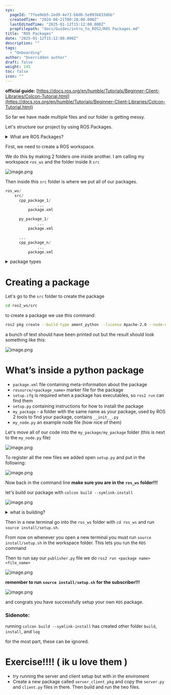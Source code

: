 ```yaml
---
sys:
  pageId: "7fea9eb5-2ed9-4e73-b6d6-5e093b833dbb"
  createdTime: "2024-08-21T00:28:00.000Z"
  lastEditedTime: "2025-01-12T15:12:00.000Z"
  propFilepath: "docs/Guides/intro_to_ROS2/ROS Packages.md"
title: "ROS Packages"
date: "2025-01-12T15:12:00.000Z"
description: ""
tags:
  - "Onboarding"
author: "Overridden author"
draft: false
weight: 145
toc: false
icon: ""
---
```


**official guide:** [https://docs.ros.org/en/humble/Tutorials/Beginner-Client-Libraries/Colcon-Tutorial.html](https://docs.ros.org/en/humble/Tutorials/Beginner-Client-Libraries/Colcon-Tutorial.html)

So far we have made multiple files and our folder is getting messy.

Let's structure our project by using ROS Packages.

<details>

<summary>What are ROS Packages?</summary>

ROS Packages are, as the name implies, packages of code that are highly sharable between ROS developers.

They consist of a folder, `package.xml` file, and source code

```python
      cpp_package_1/
		      ... imagine much code files here ..
          package.xml
```

</details>

First, we need to create a ROS workspace.

We do this by making 2 folders one inside another. I am calling my workspace `ros_ws` and the folder inside it `src`

![image.png](https://prod-files-secure.s3.us-west-2.amazonaws.com/d518164a-d88e-44d1-a4ee-3adb3bd8bce0/70706947-fd18-4537-a67b-e12946812d31/image.png?X-Amz-Algorithm=AWS4-HMAC-SHA256&X-Amz-Content-Sha256=UNSIGNED-PAYLOAD&X-Amz-Credential=ASIAZI2LB4662Z4RQKAS%2F20250214%2Fus-west-2%2Fs3%2Faws4_request&X-Amz-Date=20250214T170214Z&X-Amz-Expires=3600&X-Amz-Security-Token=IQoJb3JpZ2luX2VjEAUaCXVzLXdlc3QtMiJHMEUCIQDjaM7lOi%2B9eJW2BBtvsNvxKmF9FYzGZ3UXijdMPtxdUQIga32S2SLVIMEAhoNW9QVsfEZu3u6LvSuJvqDmnIsFFNAq%2FwMILRAAGgw2Mzc0MjMxODM4MDUiDIRjJLZ28EaQ7T6X7yrcAxNov7wfN4Rbh9TuIGHEOcUtOb6NhDZB%2BFi%2BF21XmJ8rzVsDK4QTe0pLXUoCg%2B5ReSaJzbhQzPeI%2B9fBLD6EYE3FJkJ04QDVhbVW%2BCnVBFdyYrbFIXnL92eYPIFw1Nv6kIOY6pb7IfBM3BAhh9NroirTaZ0JdYgQPlB7tGp3lEngboMmfHTJljeYfl%2FY8vcl3VAcqWvWGS6T1cN9YzmpOBAtcH0r%2B42ltmF%2FUwlxjl%2FZxXEC%2F%2BaM3HP49ZgLRUwojm76BuNImTs4VQjwMwPu0DC9qpYRGgkJuM1yQQcDAuCUnNCMTiZsFOBzGgok2CjnAw9phZNzdrv8AW4dQsAeWHT%2BL1NQ9rzo6ylRtP6nisp%2B%2BCmWivwZvOLU6PVdbSfL%2BPRNMAwqWcNbAL4MgRPGs9tnhoQrRRspSE0NLXgfIhZX6HFarI%2FhmOs%2FA4Jcpfdapw4InFwEjUGIIBEE34y1ACDdly0b%2FntSvYvGr3vJsP8w9txF2rmvQPOh4BUViq1zXNOSncS%2BJWyt%2Fz5Xjmu6A9ucGLjsKLM2bWjHq%2BKQj3yKl1k%2FKHpulK85yGG2JV42I8pJ6Z%2FL0kfH4JdURm9WXq4leXrssSJx9typ7jcuqGoyLONaCxEZUoRMFCrVMI3qvL0GOqUB4wxHvrX2az32zDcCjTsz9%2FZblOsRAl5CD2A4piIV97tEmV5UwcLtvwSnrANDLY0U%2FE5%2FoesknC3x%2B80dyHSNZ9a2aHCx7HlrIqdhd0gz1bGbmy2sVC2Zq5yPcxqfXKfieXl04beWcBo7etWO0Elfl%2F%2Bp97yW6ejwWVG%2F8Jkr%2FVksNxwffaoLxDrmHksScujGx%2FRD%2FxWQQ2vhE8CMGvi%2FqTfwOtBz&X-Amz-Signature=dbf7c4a9d4ed020c3c587438bc7b1733ca5830a471a521c207d8c17ec14f5035&X-Amz-SignedHeaders=host&x-id=GetObject)

Then inside this `src` folder is where we put all of our packages.

```python
ros_ws/
    src/
      cpp_package_1/
		      ...
          package.xml

      py_package_1/
		      ...
          package.xml

      ...
      cpp_package_n/
		      ...
          package.xml

```

<details>

<summary>package types</summary>

packages can be either `C++` or python.

the intern file structure is different for each but for this guide we will stick to creating python packages

</details>

# Creating a package

Let's go to the `src` folder to create the package

```bash
cd ros2_ws/src
```

to create a package we use this command:

```bash
ros2 pkg create --build-type ament_python --license Apache-2.0 --node-name my_node my_package
```

a bunch of text should have been printed out but the result should look something like this:

![image.png](https://prod-files-secure.s3.us-west-2.amazonaws.com/d518164a-d88e-44d1-a4ee-3adb3bd8bce0/e6cf1e3f-8512-4a3e-b131-079f800bf3e8/image.png?X-Amz-Algorithm=AWS4-HMAC-SHA256&X-Amz-Content-Sha256=UNSIGNED-PAYLOAD&X-Amz-Credential=ASIAZI2LB4662Z4RQKAS%2F20250214%2Fus-west-2%2Fs3%2Faws4_request&X-Amz-Date=20250214T170214Z&X-Amz-Expires=3600&X-Amz-Security-Token=IQoJb3JpZ2luX2VjEAUaCXVzLXdlc3QtMiJHMEUCIQDjaM7lOi%2B9eJW2BBtvsNvxKmF9FYzGZ3UXijdMPtxdUQIga32S2SLVIMEAhoNW9QVsfEZu3u6LvSuJvqDmnIsFFNAq%2FwMILRAAGgw2Mzc0MjMxODM4MDUiDIRjJLZ28EaQ7T6X7yrcAxNov7wfN4Rbh9TuIGHEOcUtOb6NhDZB%2BFi%2BF21XmJ8rzVsDK4QTe0pLXUoCg%2B5ReSaJzbhQzPeI%2B9fBLD6EYE3FJkJ04QDVhbVW%2BCnVBFdyYrbFIXnL92eYPIFw1Nv6kIOY6pb7IfBM3BAhh9NroirTaZ0JdYgQPlB7tGp3lEngboMmfHTJljeYfl%2FY8vcl3VAcqWvWGS6T1cN9YzmpOBAtcH0r%2B42ltmF%2FUwlxjl%2FZxXEC%2F%2BaM3HP49ZgLRUwojm76BuNImTs4VQjwMwPu0DC9qpYRGgkJuM1yQQcDAuCUnNCMTiZsFOBzGgok2CjnAw9phZNzdrv8AW4dQsAeWHT%2BL1NQ9rzo6ylRtP6nisp%2B%2BCmWivwZvOLU6PVdbSfL%2BPRNMAwqWcNbAL4MgRPGs9tnhoQrRRspSE0NLXgfIhZX6HFarI%2FhmOs%2FA4Jcpfdapw4InFwEjUGIIBEE34y1ACDdly0b%2FntSvYvGr3vJsP8w9txF2rmvQPOh4BUViq1zXNOSncS%2BJWyt%2Fz5Xjmu6A9ucGLjsKLM2bWjHq%2BKQj3yKl1k%2FKHpulK85yGG2JV42I8pJ6Z%2FL0kfH4JdURm9WXq4leXrssSJx9typ7jcuqGoyLONaCxEZUoRMFCrVMI3qvL0GOqUB4wxHvrX2az32zDcCjTsz9%2FZblOsRAl5CD2A4piIV97tEmV5UwcLtvwSnrANDLY0U%2FE5%2FoesknC3x%2B80dyHSNZ9a2aHCx7HlrIqdhd0gz1bGbmy2sVC2Zq5yPcxqfXKfieXl04beWcBo7etWO0Elfl%2F%2Bp97yW6ejwWVG%2F8Jkr%2FVksNxwffaoLxDrmHksScujGx%2FRD%2FxWQQ2vhE8CMGvi%2FqTfwOtBz&X-Amz-Signature=cff2f1b818276dd019ec8e942b326a203d1206bd963ce18df8e016ddcb21385d&X-Amz-SignedHeaders=host&x-id=GetObject)

# What’s inside a python package

- `package.xml` file containing meta-information about the package
- `resource/<package_name>` marker file for the package
- `setup.cfg` is required when a package has executables, so `ros2 run` can find them
- `setup.py` containing instructions for how to install the package
- `my_package` - a folder with the same name as your package, used by ROS 2 tools to find your package, contains `__init__.py`
- `my_node.py` an example node file (how nice of them)

Let's move all of our code into the `my_package/my_package` folder (this is next to the `my_node.py` file)

![image.png](https://prod-files-secure.s3.us-west-2.amazonaws.com/d518164a-d88e-44d1-a4ee-3adb3bd8bce0/9ce58f11-0da9-4d3e-b86d-506a9685d378/image.png?X-Amz-Algorithm=AWS4-HMAC-SHA256&X-Amz-Content-Sha256=UNSIGNED-PAYLOAD&X-Amz-Credential=ASIAZI2LB4662Z4RQKAS%2F20250214%2Fus-west-2%2Fs3%2Faws4_request&X-Amz-Date=20250214T170214Z&X-Amz-Expires=3600&X-Amz-Security-Token=IQoJb3JpZ2luX2VjEAUaCXVzLXdlc3QtMiJHMEUCIQDjaM7lOi%2B9eJW2BBtvsNvxKmF9FYzGZ3UXijdMPtxdUQIga32S2SLVIMEAhoNW9QVsfEZu3u6LvSuJvqDmnIsFFNAq%2FwMILRAAGgw2Mzc0MjMxODM4MDUiDIRjJLZ28EaQ7T6X7yrcAxNov7wfN4Rbh9TuIGHEOcUtOb6NhDZB%2BFi%2BF21XmJ8rzVsDK4QTe0pLXUoCg%2B5ReSaJzbhQzPeI%2B9fBLD6EYE3FJkJ04QDVhbVW%2BCnVBFdyYrbFIXnL92eYPIFw1Nv6kIOY6pb7IfBM3BAhh9NroirTaZ0JdYgQPlB7tGp3lEngboMmfHTJljeYfl%2FY8vcl3VAcqWvWGS6T1cN9YzmpOBAtcH0r%2B42ltmF%2FUwlxjl%2FZxXEC%2F%2BaM3HP49ZgLRUwojm76BuNImTs4VQjwMwPu0DC9qpYRGgkJuM1yQQcDAuCUnNCMTiZsFOBzGgok2CjnAw9phZNzdrv8AW4dQsAeWHT%2BL1NQ9rzo6ylRtP6nisp%2B%2BCmWivwZvOLU6PVdbSfL%2BPRNMAwqWcNbAL4MgRPGs9tnhoQrRRspSE0NLXgfIhZX6HFarI%2FhmOs%2FA4Jcpfdapw4InFwEjUGIIBEE34y1ACDdly0b%2FntSvYvGr3vJsP8w9txF2rmvQPOh4BUViq1zXNOSncS%2BJWyt%2Fz5Xjmu6A9ucGLjsKLM2bWjHq%2BKQj3yKl1k%2FKHpulK85yGG2JV42I8pJ6Z%2FL0kfH4JdURm9WXq4leXrssSJx9typ7jcuqGoyLONaCxEZUoRMFCrVMI3qvL0GOqUB4wxHvrX2az32zDcCjTsz9%2FZblOsRAl5CD2A4piIV97tEmV5UwcLtvwSnrANDLY0U%2FE5%2FoesknC3x%2B80dyHSNZ9a2aHCx7HlrIqdhd0gz1bGbmy2sVC2Zq5yPcxqfXKfieXl04beWcBo7etWO0Elfl%2F%2Bp97yW6ejwWVG%2F8Jkr%2FVksNxwffaoLxDrmHksScujGx%2FRD%2FxWQQ2vhE8CMGvi%2FqTfwOtBz&X-Amz-Signature=65d0667a114d08ba2b22182bc7db7628d7e429816da9637c8dc9ad413737a86b&X-Amz-SignedHeaders=host&x-id=GetObject)

To register all the new files we added open `setup.py` and put in the following:

![image.png](https://prod-files-secure.s3.us-west-2.amazonaws.com/d518164a-d88e-44d1-a4ee-3adb3bd8bce0/1cd7c262-4cae-4496-9d75-c178537d24a2/image.png?X-Amz-Algorithm=AWS4-HMAC-SHA256&X-Amz-Content-Sha256=UNSIGNED-PAYLOAD&X-Amz-Credential=ASIAZI2LB4662Z4RQKAS%2F20250214%2Fus-west-2%2Fs3%2Faws4_request&X-Amz-Date=20250214T170214Z&X-Amz-Expires=3600&X-Amz-Security-Token=IQoJb3JpZ2luX2VjEAUaCXVzLXdlc3QtMiJHMEUCIQDjaM7lOi%2B9eJW2BBtvsNvxKmF9FYzGZ3UXijdMPtxdUQIga32S2SLVIMEAhoNW9QVsfEZu3u6LvSuJvqDmnIsFFNAq%2FwMILRAAGgw2Mzc0MjMxODM4MDUiDIRjJLZ28EaQ7T6X7yrcAxNov7wfN4Rbh9TuIGHEOcUtOb6NhDZB%2BFi%2BF21XmJ8rzVsDK4QTe0pLXUoCg%2B5ReSaJzbhQzPeI%2B9fBLD6EYE3FJkJ04QDVhbVW%2BCnVBFdyYrbFIXnL92eYPIFw1Nv6kIOY6pb7IfBM3BAhh9NroirTaZ0JdYgQPlB7tGp3lEngboMmfHTJljeYfl%2FY8vcl3VAcqWvWGS6T1cN9YzmpOBAtcH0r%2B42ltmF%2FUwlxjl%2FZxXEC%2F%2BaM3HP49ZgLRUwojm76BuNImTs4VQjwMwPu0DC9qpYRGgkJuM1yQQcDAuCUnNCMTiZsFOBzGgok2CjnAw9phZNzdrv8AW4dQsAeWHT%2BL1NQ9rzo6ylRtP6nisp%2B%2BCmWivwZvOLU6PVdbSfL%2BPRNMAwqWcNbAL4MgRPGs9tnhoQrRRspSE0NLXgfIhZX6HFarI%2FhmOs%2FA4Jcpfdapw4InFwEjUGIIBEE34y1ACDdly0b%2FntSvYvGr3vJsP8w9txF2rmvQPOh4BUViq1zXNOSncS%2BJWyt%2Fz5Xjmu6A9ucGLjsKLM2bWjHq%2BKQj3yKl1k%2FKHpulK85yGG2JV42I8pJ6Z%2FL0kfH4JdURm9WXq4leXrssSJx9typ7jcuqGoyLONaCxEZUoRMFCrVMI3qvL0GOqUB4wxHvrX2az32zDcCjTsz9%2FZblOsRAl5CD2A4piIV97tEmV5UwcLtvwSnrANDLY0U%2FE5%2FoesknC3x%2B80dyHSNZ9a2aHCx7HlrIqdhd0gz1bGbmy2sVC2Zq5yPcxqfXKfieXl04beWcBo7etWO0Elfl%2F%2Bp97yW6ejwWVG%2F8Jkr%2FVksNxwffaoLxDrmHksScujGx%2FRD%2FxWQQ2vhE8CMGvi%2FqTfwOtBz&X-Amz-Signature=5f86d72df9bc3ebc9e32974a88d69c00d6c272f03d5c0b666b6a2ff869777e88&X-Amz-SignedHeaders=host&x-id=GetObject)

Now back in the command line **make sure you are in the** **`ros_ws`** **folder!!!**

let's build our package with `colcon build --symlink-install`

![image.png](https://prod-files-secure.s3.us-west-2.amazonaws.com/d518164a-d88e-44d1-a4ee-3adb3bd8bce0/2f2a0d27-b173-48fd-b189-5f5c0ce65619/image.png?X-Amz-Algorithm=AWS4-HMAC-SHA256&X-Amz-Content-Sha256=UNSIGNED-PAYLOAD&X-Amz-Credential=ASIAZI2LB4662Z4RQKAS%2F20250214%2Fus-west-2%2Fs3%2Faws4_request&X-Amz-Date=20250214T170214Z&X-Amz-Expires=3600&X-Amz-Security-Token=IQoJb3JpZ2luX2VjEAUaCXVzLXdlc3QtMiJHMEUCIQDjaM7lOi%2B9eJW2BBtvsNvxKmF9FYzGZ3UXijdMPtxdUQIga32S2SLVIMEAhoNW9QVsfEZu3u6LvSuJvqDmnIsFFNAq%2FwMILRAAGgw2Mzc0MjMxODM4MDUiDIRjJLZ28EaQ7T6X7yrcAxNov7wfN4Rbh9TuIGHEOcUtOb6NhDZB%2BFi%2BF21XmJ8rzVsDK4QTe0pLXUoCg%2B5ReSaJzbhQzPeI%2B9fBLD6EYE3FJkJ04QDVhbVW%2BCnVBFdyYrbFIXnL92eYPIFw1Nv6kIOY6pb7IfBM3BAhh9NroirTaZ0JdYgQPlB7tGp3lEngboMmfHTJljeYfl%2FY8vcl3VAcqWvWGS6T1cN9YzmpOBAtcH0r%2B42ltmF%2FUwlxjl%2FZxXEC%2F%2BaM3HP49ZgLRUwojm76BuNImTs4VQjwMwPu0DC9qpYRGgkJuM1yQQcDAuCUnNCMTiZsFOBzGgok2CjnAw9phZNzdrv8AW4dQsAeWHT%2BL1NQ9rzo6ylRtP6nisp%2B%2BCmWivwZvOLU6PVdbSfL%2BPRNMAwqWcNbAL4MgRPGs9tnhoQrRRspSE0NLXgfIhZX6HFarI%2FhmOs%2FA4Jcpfdapw4InFwEjUGIIBEE34y1ACDdly0b%2FntSvYvGr3vJsP8w9txF2rmvQPOh4BUViq1zXNOSncS%2BJWyt%2Fz5Xjmu6A9ucGLjsKLM2bWjHq%2BKQj3yKl1k%2FKHpulK85yGG2JV42I8pJ6Z%2FL0kfH4JdURm9WXq4leXrssSJx9typ7jcuqGoyLONaCxEZUoRMFCrVMI3qvL0GOqUB4wxHvrX2az32zDcCjTsz9%2FZblOsRAl5CD2A4piIV97tEmV5UwcLtvwSnrANDLY0U%2FE5%2FoesknC3x%2B80dyHSNZ9a2aHCx7HlrIqdhd0gz1bGbmy2sVC2Zq5yPcxqfXKfieXl04beWcBo7etWO0Elfl%2F%2Bp97yW6ejwWVG%2F8Jkr%2FVksNxwffaoLxDrmHksScujGx%2FRD%2FxWQQ2vhE8CMGvi%2FqTfwOtBz&X-Amz-Signature=495a16a401d292bf3a8153482ce46528f7abad0ce73a5f677d0d44cde31de7f0&X-Amz-SignedHeaders=host&x-id=GetObject)

<details>

<summary>what is building?</summary>

if you are a CS major at Rose-Hulman you will learn the answer to this in CSSE132

but TLDR; is it combines all the code files into one program that can be run easily 

</details>

Then in a new terminal go into the `ros_ws` folder with `cd ros_ws` and run `source install/setup.sh`. 

From now on whenever you open a new terminal you must run `source install/setup.sh` in the workspace folder. This lets you run the `ROS` command

Then to run say our `publisher.py` file we do `ros2 run <package name> <file_name>`

![image.png](https://prod-files-secure.s3.us-west-2.amazonaws.com/d518164a-d88e-44d1-a4ee-3adb3bd8bce0/4f4b1219-3a44-4632-aa0a-ce3471699f59/image.png?X-Amz-Algorithm=AWS4-HMAC-SHA256&X-Amz-Content-Sha256=UNSIGNED-PAYLOAD&X-Amz-Credential=ASIAZI2LB4662Z4RQKAS%2F20250214%2Fus-west-2%2Fs3%2Faws4_request&X-Amz-Date=20250214T170214Z&X-Amz-Expires=3600&X-Amz-Security-Token=IQoJb3JpZ2luX2VjEAUaCXVzLXdlc3QtMiJHMEUCIQDjaM7lOi%2B9eJW2BBtvsNvxKmF9FYzGZ3UXijdMPtxdUQIga32S2SLVIMEAhoNW9QVsfEZu3u6LvSuJvqDmnIsFFNAq%2FwMILRAAGgw2Mzc0MjMxODM4MDUiDIRjJLZ28EaQ7T6X7yrcAxNov7wfN4Rbh9TuIGHEOcUtOb6NhDZB%2BFi%2BF21XmJ8rzVsDK4QTe0pLXUoCg%2B5ReSaJzbhQzPeI%2B9fBLD6EYE3FJkJ04QDVhbVW%2BCnVBFdyYrbFIXnL92eYPIFw1Nv6kIOY6pb7IfBM3BAhh9NroirTaZ0JdYgQPlB7tGp3lEngboMmfHTJljeYfl%2FY8vcl3VAcqWvWGS6T1cN9YzmpOBAtcH0r%2B42ltmF%2FUwlxjl%2FZxXEC%2F%2BaM3HP49ZgLRUwojm76BuNImTs4VQjwMwPu0DC9qpYRGgkJuM1yQQcDAuCUnNCMTiZsFOBzGgok2CjnAw9phZNzdrv8AW4dQsAeWHT%2BL1NQ9rzo6ylRtP6nisp%2B%2BCmWivwZvOLU6PVdbSfL%2BPRNMAwqWcNbAL4MgRPGs9tnhoQrRRspSE0NLXgfIhZX6HFarI%2FhmOs%2FA4Jcpfdapw4InFwEjUGIIBEE34y1ACDdly0b%2FntSvYvGr3vJsP8w9txF2rmvQPOh4BUViq1zXNOSncS%2BJWyt%2Fz5Xjmu6A9ucGLjsKLM2bWjHq%2BKQj3yKl1k%2FKHpulK85yGG2JV42I8pJ6Z%2FL0kfH4JdURm9WXq4leXrssSJx9typ7jcuqGoyLONaCxEZUoRMFCrVMI3qvL0GOqUB4wxHvrX2az32zDcCjTsz9%2FZblOsRAl5CD2A4piIV97tEmV5UwcLtvwSnrANDLY0U%2FE5%2FoesknC3x%2B80dyHSNZ9a2aHCx7HlrIqdhd0gz1bGbmy2sVC2Zq5yPcxqfXKfieXl04beWcBo7etWO0Elfl%2F%2Bp97yW6ejwWVG%2F8Jkr%2FVksNxwffaoLxDrmHksScujGx%2FRD%2FxWQQ2vhE8CMGvi%2FqTfwOtBz&X-Amz-Signature=7a7a848c0231635eb167699bcd389130b08a1085edc398aa3525347d50645e6f&X-Amz-SignedHeaders=host&x-id=GetObject)

**remember to run** **`source install/setup.sh`** **for the subscriber!!!**

![image.png](https://prod-files-secure.s3.us-west-2.amazonaws.com/d518164a-d88e-44d1-a4ee-3adb3bd8bce0/02121119-dad4-49ec-8356-c956108b4243/image.png?X-Amz-Algorithm=AWS4-HMAC-SHA256&X-Amz-Content-Sha256=UNSIGNED-PAYLOAD&X-Amz-Credential=ASIAZI2LB4662Z4RQKAS%2F20250214%2Fus-west-2%2Fs3%2Faws4_request&X-Amz-Date=20250214T170214Z&X-Amz-Expires=3600&X-Amz-Security-Token=IQoJb3JpZ2luX2VjEAUaCXVzLXdlc3QtMiJHMEUCIQDjaM7lOi%2B9eJW2BBtvsNvxKmF9FYzGZ3UXijdMPtxdUQIga32S2SLVIMEAhoNW9QVsfEZu3u6LvSuJvqDmnIsFFNAq%2FwMILRAAGgw2Mzc0MjMxODM4MDUiDIRjJLZ28EaQ7T6X7yrcAxNov7wfN4Rbh9TuIGHEOcUtOb6NhDZB%2BFi%2BF21XmJ8rzVsDK4QTe0pLXUoCg%2B5ReSaJzbhQzPeI%2B9fBLD6EYE3FJkJ04QDVhbVW%2BCnVBFdyYrbFIXnL92eYPIFw1Nv6kIOY6pb7IfBM3BAhh9NroirTaZ0JdYgQPlB7tGp3lEngboMmfHTJljeYfl%2FY8vcl3VAcqWvWGS6T1cN9YzmpOBAtcH0r%2B42ltmF%2FUwlxjl%2FZxXEC%2F%2BaM3HP49ZgLRUwojm76BuNImTs4VQjwMwPu0DC9qpYRGgkJuM1yQQcDAuCUnNCMTiZsFOBzGgok2CjnAw9phZNzdrv8AW4dQsAeWHT%2BL1NQ9rzo6ylRtP6nisp%2B%2BCmWivwZvOLU6PVdbSfL%2BPRNMAwqWcNbAL4MgRPGs9tnhoQrRRspSE0NLXgfIhZX6HFarI%2FhmOs%2FA4Jcpfdapw4InFwEjUGIIBEE34y1ACDdly0b%2FntSvYvGr3vJsP8w9txF2rmvQPOh4BUViq1zXNOSncS%2BJWyt%2Fz5Xjmu6A9ucGLjsKLM2bWjHq%2BKQj3yKl1k%2FKHpulK85yGG2JV42I8pJ6Z%2FL0kfH4JdURm9WXq4leXrssSJx9typ7jcuqGoyLONaCxEZUoRMFCrVMI3qvL0GOqUB4wxHvrX2az32zDcCjTsz9%2FZblOsRAl5CD2A4piIV97tEmV5UwcLtvwSnrANDLY0U%2FE5%2FoesknC3x%2B80dyHSNZ9a2aHCx7HlrIqdhd0gz1bGbmy2sVC2Zq5yPcxqfXKfieXl04beWcBo7etWO0Elfl%2F%2Bp97yW6ejwWVG%2F8Jkr%2FVksNxwffaoLxDrmHksScujGx%2FRD%2FxWQQ2vhE8CMGvi%2FqTfwOtBz&X-Amz-Signature=df9a4a327109bd7d0b5271ca306b7c618f00074246f196b22375a07951598afc&X-Amz-SignedHeaders=host&x-id=GetObject)

and congrats you have successfully setup your own `ROS` package.

### Sidenote:

running `colcon build --symlink-install` has created other folder `build`, `install`, and `log`

for the most part, these can be ignored.

# Exercise!!!! ( ik u love them )

- try running the server and client setup but with in the enviroment
- Create a new package called `server_client_pkg` and copy the `server.py` and `client.py` files in there. Then build and run the two files.
